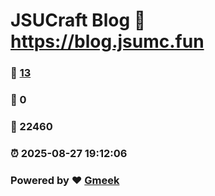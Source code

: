 # JSUCraft Blog :link: https://blog.jsumc.fun 
### :page_facing_up: [13](https://blog.jsumc.fun/tag.html) 
### :speech_balloon: 0 
### :hibiscus: 22460 
### :alarm_clock: 2025-08-27 19:12:06 
### Powered by :heart: [Gmeek](https://github.com/Meekdai/Gmeek)
